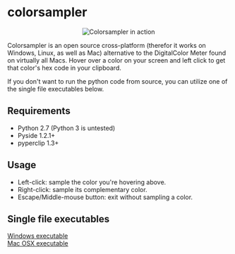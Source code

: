 colorsampler
===============
<p align="center">
<img src="http://i.imgur.com/YPh4ovb.png" title="Colorsampler in action" />
</p>
Colorsampler is an open source cross-platform (therefor it works on Windows, Linux, as well as Mac) alternative to the DigitalColor Meter found on virtually all Macs.  
Hover over a color on your screen and left click to get that color's hex code in your clipboard.

If you don't want to run the python code from source, you can utilize one of the single file executables below.


Requirements
------------
* Python 2.7 (Python 3 is untested)
* Pyside 1.2.1+
* pyperclip 1.3+


Usage
-----
* Left-click: sample the color you're hovering above.  
* Right-click: sample its complementary color.  
* Escape/Middle-mouse button: exit without sampling a color.  

Single file executables
------
<a href="http://cblgh.org/colorsampler.exe">Windows executable</a>  
<a href="http://cblgh.org/colorsampler.app.zip">Mac OSX executable</a>


